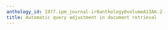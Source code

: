 ```yaml
---
anthology_id: 1977.ipm_journal-ir0anthology0volumeA13A6.2
title: Automatic query adjustment in document retrieval
---
```

